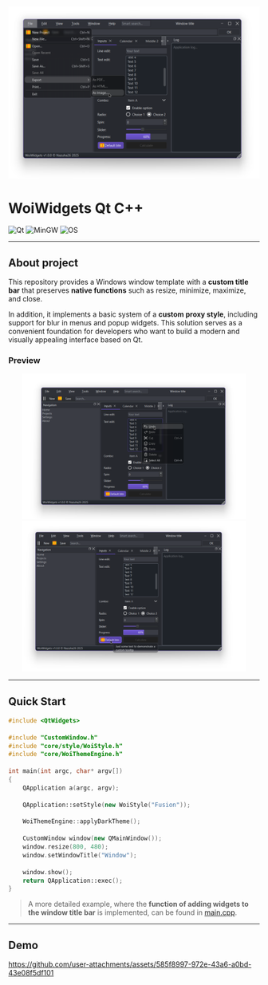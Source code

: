 ![Preview1](demo/1.png)

# WoiWidgets Qt C++

![Qt](https://img.shields.io/badge/Qt-6.9.0-green?style=flat)
![MinGW](https://img.shields.io/badge/MinGW-15.1.0-blue?style=flat)
![OS](https://img.shields.io/badge/OS-Windows-lightgrey?style=flat)

---


## About project

This repository provides a Windows window template with a **custom title bar** that preserves **native functions** such as resize, minimize, maximize, and close.

In addition, it implements a basic system of a **custom proxy style**, including support for blur in menus and popup widgets. This solution serves as a convenient foundation for developers who want to build a modern and visually appealing interface based on Qt.

### Preview
<p align="center">
  <img src="demo/2.png" alt="Preview2" width="450"/>
  <img src="demo/3.png" alt="Preview3" width="450"/>
</p>

---

## Quick Start

```cpp
#include <QtWidgets>

#include "CustomWindow.h"
#include "core/style/WoiStyle.h"
#include "core/WoiThemeEngine.h"

int main(int argc, char* argv[])
{
    QApplication a(argc, argv);

    QApplication::setStyle(new WoiStyle("Fusion"));

    WoiThemeEngine::applyDarkTheme();

    CustomWindow window(new QMainWindow());
    window.resize(800, 480);
    window.setWindowTitle("Window");

    window.show();
    return QApplication::exec();
}
```

> A more detailed example, where the **function of adding widgets to the window title bar** is implemented, can be found in [main.cpp](main.cpp).

---

## Demo
https://github.com/user-attachments/assets/585f8997-972e-43a6-a0bd-43e08f5df101
